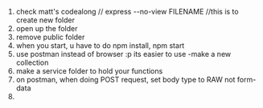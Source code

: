 1. check matt's codealong // express --no-view FILENAME //this is to create new folder
2. open up the folder 
3. remove public folder
4. when you start, u have to do npm install, npm start
5. use postman instead of browser :p its easier to use 
    -make a new collection 
6. make a service folder to hold your functions
7. on postman, when doing POST request, set body type to RAW not form-data
8. 